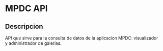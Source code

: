 # MPDC API

## Descripcion

API que sirve para la consulta de datos de la aplicacion MPDC: visualizador y administrador de galerias.
